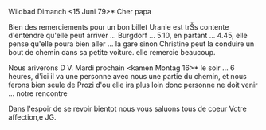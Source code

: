  Wildbad Dimanch <15 Juni 79>*
Cher papa

Bien des remerciements pour un bon billet Uranie est trŠs contente d'entendre qu'elle peut arriver … Burgdorf … 5.10, en partant … 4.45, elle pense qu'elle poura bien aller … la gare sinon Christine peut la conduire un bout de chemin dans sa petite voiture. elle remercie beaucoup.

Nous ariverons D V. Mardi prochain <kamen Montag 16>* le soir … 6 heures, d'ici il va une personne avec nous une partie du chemin, et nous ferons bien seule de Prozi d'ou elle ira plus loin donc personne ne doit venir … notre rencontre

Dans l'espoir de se revoir bientot nous vous saluons tous de coeur 
 Votre affection‚e
 JG.
